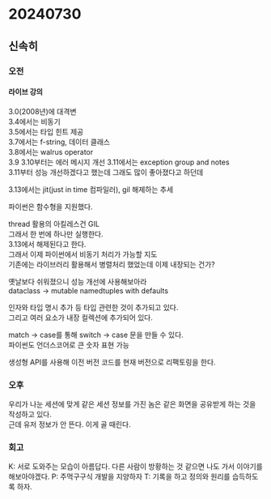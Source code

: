 # 20240730
## 신속히
### 오전
#### 라이브 강의
3.0(2008년)에 대격변  
3.4에서는 비동기  
3.5에서는 타입 힌트 제공  
3.7에서는 f-string, 데이터 클래스  
3.8에서는 walrus operator  
3.9
3.10부터는 에러 메시지 개선
3.11에서는 exception group and notes  
3.11부터 성능 개선하겠다고 했는데 그래도 많이 좋아졌다고 하던데  

3.13에서는 jit(just in time 컴파일러), gil 해제하는 추세  

파이썬은 함수형을 지원했다.  


thread 활용의 아킬레스건 GIL  
그래서 한 번에 하나만 실행한다.    
3.13에서 해제된다고 한다.  
그래서 이제 파이썬에서 비동기 처리가 가능할 지도  
기존에는 라이브러리 활용해서 병렬처리 했었는데 이제 내장되는 건가?  

옛날보다 쉬워졌으니 성능 개선에 사용해보아라  
dataclass -> mutable namedtuples with defaults  

인자와 타입 명시 추가 등 타입 관련한 것이 추가되고 있다.  
그리고 여러 요소가 내장 컬렉션에 추가되어 있다.  

match -> case를 통해  switch -> case 문을 만들 수 있다.  
파이썬도 언더스코어로 큰 숫자 표현 가능  

생성형 API를 사용해 이전 버전 코드를 현재 버전으로 리팩토링을 한다.  

### 오후
우리가 나눈 세션에 맞게 같은 세션 정보를 가진 놈은 같은 화면을 공유받게 하는 것을 작성하고 있다.  
근데 유저 정보가 안 뜬다. 이게 골 때린다.  


### 회고
K: 서로 도와주는 모습이 아름답다. 다른 사람이 방황하는 것 같으면 나도 가서 이야기를 해보아야겠다.
P: 주먹구구식 개발을 지양하자
T: 기록을 하고 정의와 원리를 습득하도록 하자.